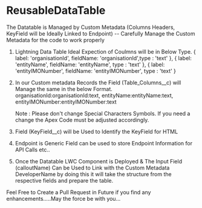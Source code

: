 # ReusableDataTable

The Datatable is Managed by Custom Metadata (Columns Headers, KeyField will be Ideally  Linked to Endpoint) -- Carefully Manage the Custom Metadata for the code to work properly

1. Lightning Data Table Ideal Expection of Coulmns will be in Below Type.
    { label: 'organisationId', fieldName: 'organisationId',type : 'text' },
    { label: 'entityName', fieldName: 'entityName', type : 'text' },
    { label: 'entityIMONumber', fieldName: 'entityIMONumber', type : 'text' }
    
2. In our Custom metadata Records the Field (Table_Columns__c) will Manage the same in the below Format. 
    organisationId:organisationId:text,
    entityName:entityName:text,
    entityIMONumber:entityIMONumber:text
    
    Note : Please don't change Special Characters Symbols. If you need a change the Apex Code must be adjusted accordingly.
    
3. Field (KeyField__c) will be Used to Identify the KeyField for HTML
4. Endpoint is Generic Field can be used to store Endpoint Information for API Calls etc..
5. Once the Datatable LWC Component is Deployed & The Input Field (calloutName) Can be Used to Link with the Custom Metadata DeveloperName by doing this it will take the structure from the respective fields and prepare the table.


Feel Free to Create a Pull Request in Future if you find any enhancements.....May the force be with you...
